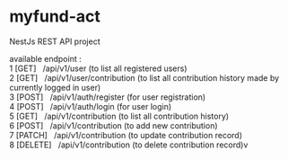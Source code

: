 # myfund-act
NestJs REST API project


available endpoint : <br/>
1 [GET]   /api/v1/user (to list all registered users)<br/>
2 [GET]   /api/v1/user/contribution (to list all contribution history made by currently logged in user)<br/>
3 [POST]   /api/v1/auth/register (for user registration)<br/>
4 [POST]   /api/v1/auth/login (for user login)<br/>
5 [GET]   /api/v1/contribution (to list all contribution history)<br/>
6 [POST]   /api/v1/contribution (to add new contribution)<br/>
7 [PATCH]   /api/v1/contribution (to update contribution record)<br/>
8 [DELETE]   /api/v1/contribution (to delete contribution record)v
